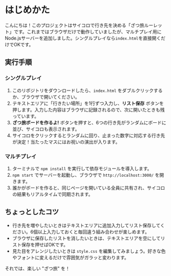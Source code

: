 # はじめかた

こんにちは！このプロジェクトはサイコロで行き先を決める「ざつ旅ルーレット」です。これまではブラウザだけで動作していましたが、マルチプレイ用にNode.jsサーバーを追加しました。シングルプレイなら`index.html`を直接開くだけでOKです。

## 実行手順
### シングルプレイ
1. このリポジトリをダウンロードしたら、`index.html` をダブルクリックするか、ブラウザで開いてください。
2. テキストエリアに「行きたい場所」を1行ずつ入力し、**リスト保存** ボタンを押します。入力した内容はブラウザに記録されるので、次に開いたときも残っています。
3. **ざつ旅ボードを作るよ!** ボタンを押すと、6つの行き先がランダムにボードに並び、サイコロも表示されます。
4. サイコロをクリックするとランダムに回り、止まった数字に対応する行き先が決定！当たったマスにはお祝いの演出が入ります。

### マルチプレイ
1. ターミナルで `npm install` を実行して依存モジュールを導入します。
2. `npm start` でサーバーを起動し、ブラウザで `http://localhost:3000/` を開きます。
3. 誰かがボードを作ると、同じページを開いている全員に共有され、サイコロの結果もリアルタイムで同期されます。

## ちょっとしたコツ
- 行き先を増やしたいときはテキストエリアに追加入力してリスト保存してください。6個以上入力しておくと毎回違う組み合わせが楽しめます。
- ブラウザに保存したリストを消したいときは、テキストエリアを空にしてリスト保存を押せばOKです。
- 見た目をアレンジしたいときは `style.css` を編集してみましょう。好きな色やフォントに変えるだけで雰囲気がガラッと変わります。

それでは、楽しい "ざつ旅" を！
